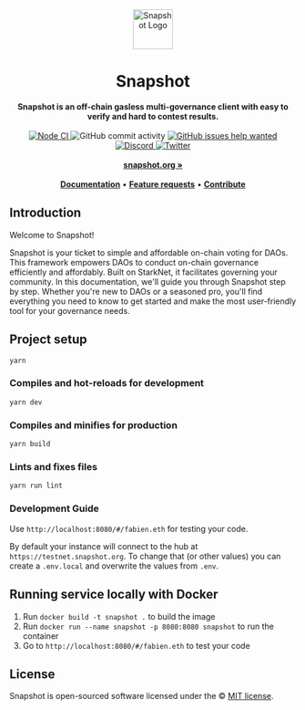 <div align="center">
    <img src="public/icon.svg" height="70" alt="Snapshot Logo">
    <h1>Snapshot</h1>
    <strong>Snapshot is an off-chain gasless multi-governance client with easy to verify and hard to contest results.</strong>
</div>
<br>
<div align="center">
    <a href="https://github.com/snapshot-labs/snapshot/actions/workflows/nodejs.yml">
        <img src="https://github.com/snapshot-labs/snapshot/actions/workflows/nodejs.yml/badge.svg" alt="Node CI">
    </a>
    <img src="https://img.shields.io/github/commit-activity/w/snapshot-labs/snapshot" alt="GitHub commit activity">
    <a href="https://github.com/snapshot-labs/snapshot/issues?q=is%3Aissue+is%3Aopen+label%3A%22help+wanted%22">
        <img src="https://img.shields.io/github/issues/snapshot-labs/snapshot/help wanted" alt="GitHub issues help wanted">
    </a>
    <a href="https://discord.snapshot.org/">
        <img src="https://img.shields.io/discord/707079246388133940.svg?label=&logo=discord&logoColor=ffffff&color=7389D8&labelColor=6A7EC2" alt="Discord">
    </a>
    <a href="https://twitter.com/SnapshotLabs">
        <img src="https://img.shields.io/twitter/follow/SnapshotLabs?label=SnapshotLabs&style=flat&logo=twitter&color=1DA1F2" alt="Twitter">
    </a>
</div>
<div align="center">
    <br>
    <a href="https://snapshot.org"><b>snapshot.org »</b></a>
    <br><br>
    <a href="https://docs.snapshot.org"><b>Documentation</b></a>
    •
    <a href="https://features.snapshot.org/feature-requests"><b>Feature requests</b></a>
    •
    <a href="https://docs.snapshot.org/guides/contribute"><b>Contribute</b></a>
</div>

## Introduction
Welcome to Snapshot!

Snapshot is your ticket to simple and affordable on-chain voting for DAOs. This framework empowers DAOs to conduct on-chain governance efficiently and affordably. Built on StarkNet, it facilitates governing your community. 
In this documentation, we'll guide you through Snapshot step by step. Whether you're new to DAOs or a seasoned pro, you'll find everything you need to know to get started and make the most user-friendly tool for your governance needs. 
## Project setup

```
yarn
```

### Compiles and hot-reloads for development

```
yarn dev
```

### Compiles and minifies for production

```
yarn build
```

### Lints and fixes files

```
yarn run lint
```

### Development Guide

Use `http://localhost:8080/#/fabien.eth` for testing your code.

By default your instance will connect to the hub at `https://testnet.snapshot.org`. To change that (or other values) you can create a `.env.local` and overwrite the values from `.env`.

## Running service locally with Docker
1. Run `docker build -t snapshot .` to build the image
2. Run `docker run --name snapshot -p 8080:8080 snapshot` to run the container
3. Go to `http://localhost:8080/#/fabien.eth` to test your code

## License

Snapshot is open-sourced software licensed under the © [MIT license](LICENSE).
